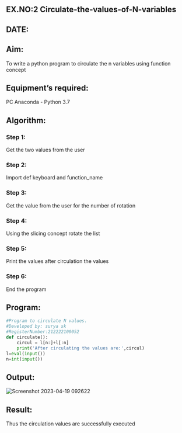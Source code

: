 ## EX.NO:2 Circulate-the-values-of-N-variables
## DATE:
## Aim:

To write a python program to circulate the n variables using function concept

## Equipment’s required:

PC
Anaconda - Python 3.7

## Algorithm:

### Step 1:

 Get the two values from the user

### Step 2: 

Import def keyboard and function_name

### Step 3: 

Get the value from the user for the number of rotation

### Step 4: 
Using the slicing concept rotate the list

### Step 5: 

Print the values after circulation the values 

### Step 6: 
End the program

## Program:
```python
#Program to circulate N values.
#Developed by: surya sk 
#RegisterNumber:212222100052
def circulate():
    circul = l[n:]+l[:n]
    print('After circulating the values are:',circul)
l=eval(input())
n=int(input())
```


## Output:

![Screenshot 2023-04-19 092622](https://user-images.githubusercontent.com/127716537/232965593-d53c807a-2ea2-4ccb-a00a-89c0f663253d.png)


## Result:
Thus the circulation values are successfully executed

 
